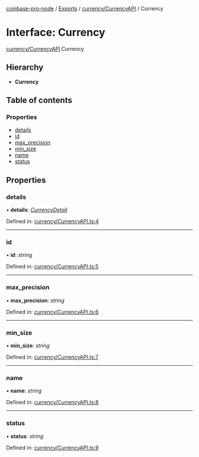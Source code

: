 [coinbase-pro-node](../../README.md) / [Exports](../../modules.md) / [currency/CurrencyAPI](../../modules/currency_currencyapi.md) / Currency

# Interface: Currency

[currency/CurrencyAPI](../../modules/currency_currencyapi.md).Currency

## Hierarchy

- **Currency**

## Table of contents

### Properties

- [details](currencyapi.currency.md#details)
- [id](currencyapi.currency.md#id)
- [max_precision](currencyapi.currency.md#max_precision)
- [min_size](currencyapi.currency.md#min_size)
- [name](currencyapi.currency.md#name)
- [status](currencyapi.currency.md#status)

## Properties

### details

• **details**: [_CurrencyDetail_](currencyapi.currencydetail.md)

Defined in: [currency/CurrencyAPI.ts:4](https://github.com/bennycode/coinbase-pro-node/blob/aa07e6d/src/currency/CurrencyAPI.ts#L4)

---

### id

• **id**: _string_

Defined in: [currency/CurrencyAPI.ts:5](https://github.com/bennycode/coinbase-pro-node/blob/aa07e6d/src/currency/CurrencyAPI.ts#L5)

---

### max_precision

• **max_precision**: _string_

Defined in: [currency/CurrencyAPI.ts:6](https://github.com/bennycode/coinbase-pro-node/blob/aa07e6d/src/currency/CurrencyAPI.ts#L6)

---

### min_size

• **min_size**: _string_

Defined in: [currency/CurrencyAPI.ts:7](https://github.com/bennycode/coinbase-pro-node/blob/aa07e6d/src/currency/CurrencyAPI.ts#L7)

---

### name

• **name**: _string_

Defined in: [currency/CurrencyAPI.ts:8](https://github.com/bennycode/coinbase-pro-node/blob/aa07e6d/src/currency/CurrencyAPI.ts#L8)

---

### status

• **status**: _string_

Defined in: [currency/CurrencyAPI.ts:9](https://github.com/bennycode/coinbase-pro-node/blob/aa07e6d/src/currency/CurrencyAPI.ts#L9)
